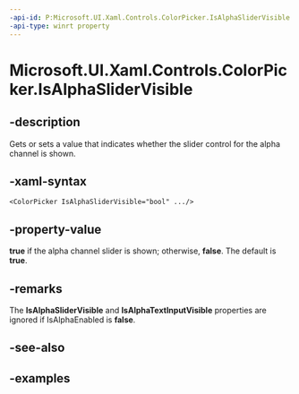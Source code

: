 ```yaml
---
-api-id: P:Microsoft.UI.Xaml.Controls.ColorPicker.IsAlphaSliderVisible
-api-type: winrt property
---
```


<!-- Property syntax.
public bool IsAlphaSliderVisible { get;  set; }
-->

# Microsoft.UI.Xaml.Controls.ColorPicker.IsAlphaSliderVisible

## -description

Gets or sets a value that indicates whether the slider control for the alpha channel is shown.

## -xaml-syntax

```xaml
<ColorPicker IsAlphaSliderVisible="bool" .../>
```

## -property-value

**true** if the alpha channel slider is shown; otherwise, **false**. The default is **true**.

## -remarks

The **IsAlphaSliderVisible** and **IsAlphaTextInputVisible** properties are ignored if IsAlphaEnabled is **false**.

## -see-also

## -examples

